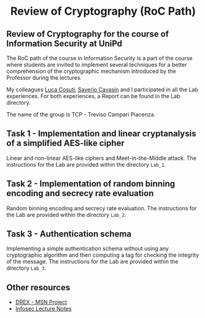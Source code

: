 <h1 align='center'>Review of Cryptography (RoC Path)</h1>

## Review of Cryptography for the course of Information Security at UniPd

The RoC path of the course in Information Security is a part of the course where students are invited to implement several techniques for a better comprehension of the cryptographic mechanism introduced by the Professor during the lectures.

My colleagues [Luca Cosuti](https://github.com/lucaatme), [Saverio Cavasin](https://github.com/SvrCvs) and I participated in all the Lab experiences. For both experiences, a Report can be found in the Lab directory.

The name of the group is TCP - Treviso Campari Piacenza.

## Task 1 - Implementation and linear cryptanalysis of a simplified AES-like cipher
Linear and non-linear AES-like ciphers and Meet-in-the-Middle attack. The instructions for the Lab are provided within the directory `Lab_1`.

## Task 2 - Implementation of random binning encoding and secrecy rate evaluation
Random binning encoding and secrecy rate evaluation. The instructions for the Lab are provided within the directory `Lab_2`.

## Task 3 - Authentication schema
Implementing a simple authentication schema without using any cryptographic algorithm and then computing a tag for checking the integrity of the message. The instructions for the Lab are provided within the directory `Lab_3`.

## Other resources
- [DREX - MSN Project](https://github.com/Kekkodf/DREX)
- [Infosec Lecture Notes](https://github.com/Kekkodf/Infosec-Lecture-Notes)

